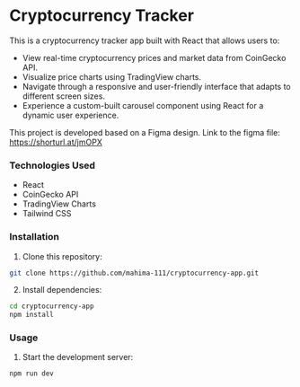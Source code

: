 # Cryptocurrency Tracker

This is a cryptocurrency tracker app built with React that allows users to:

* View real-time cryptocurrency prices and market data from CoinGecko API.
* Visualize price charts using TradingView charts.
* Navigate through a responsive and user-friendly interface that adapts to different screen sizes.
* Experience a custom-built carousel component using React for a dynamic user experience.

This project is developed based on a Figma design. 
Link to the figma file: https://shorturl.at/jmOPX

### Technologies Used

* React
* CoinGecko API
* TradingView Charts
* Tailwind CSS

### Installation

1. Clone this repository:

```bash
git clone https://github.com/mahima-111/cryptocurrency-app.git
```

2. Install dependencies:

```bash
cd cryptocurrency-app
npm install
```

### Usage

1. Start the development server:

```bash
npm run dev
```


